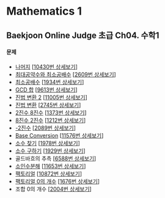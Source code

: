 Mathematics 1
==============

Baekjoon Online Judge 초급 Ch04. 수학1
------------------------------------

#### 문제

* [나머지](./나머지) [[10430번 상세보기](https://www.acmicpc.net/problem/10430)]
* [최대공약수와 최소공배수](./최대공약수와_최소공배수) [[2609번 상세보기](https://www.acmicpc.net/problem/2609)]
* [최소공배수](./최소공배수) [[1934번 상세보기](https://www.acmicpc.net/problem/1934)]
* [GCD 합](./GCD_합) [[9613번 상세보기](https://www.acmicpc.net/problem/9613)]
* [진법 변환 2](./진법_변환_2) [[11005번 상세보기](https://www.acmicpc.net/problem/11005)]
* [진법 변환](./진법_변환) [[2745번 상세보기](https://www.acmicpc.net/problem/2745)]
* [2진수 8진수](./2진수_8진수) [[1373번 상세보기](https://www.acmicpc.net/problem/1373)]
* [8진수 2진수](./8진수_2진수) [[1212번 상세보기](https://www.acmicpc.net/problem/1212)]
* [-2진수](./-2진수) [[2089번 상세보기](https://www.acmicpc.net/problem/2089)]
* [Base Conversion](./Base_Conversion) [[11576번 상세보기](https://www.acmicpc.net/problem/11576)]
* [소수 찾기](./소수_찾기) [[1978번 상세보기](https://www.acmicpc.net/problem/1978)]
* [소수 구하기](./소수_구하기) [[1929번 상세보기](https://www.acmicpc.net/problem/1929)]
* 골드바흐의 추측 [[6588번 상세보기](https://www.acmicpc.net/problem/6588)]
* [소인수분해](./소인수분해) [[11653번 상세보기](https://www.acmicpc.net/problem/11653)]
* [팩토리얼](./팩토리얼) [[10872번 상세보기](https://www.acmicpc.net/problem/10872)]
* [팩토리얼 0의 개수](./팩토리얼_0의_개수) [[1676번 상세보기](https://www.acmicpc.net/problem/1676)]
* 조합 0의 개수 [[2004번 상세보기](https://www.acmicpc.net/problem/2004)]